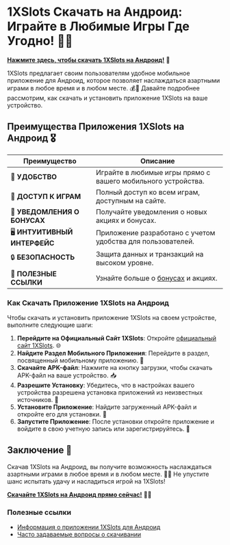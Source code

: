 # 1XSlots Скачать на Андроид: Играйте в Любимые Игры Где Угодно! 🎲✨

[**Нажмите здесь, чтобы скачать 1XSlots на Андроид!**](https://brandplay.link/hSB1khtr) 🤑

1XSlots предлагает своим пользователям удобное мобильное приложение для Андроид, которое позволяет наслаждаться азартными играми в любое время и в любом месте. 💰🎉 Давайте подробнее рассмотрим, как скачать и установить приложение 1XSlots на ваше устройство.

## Преимущества Приложения 1XSlots на Андроид 🎖️

| **Преимущество**                 | **Описание**                                          |
|----------------------------------|------------------------------------------------------|
| 📱 **УДОБСТВО**                  | Играйте в любимые игры прямо с вашего мобильного устройства. |
| 🎰 **ДОСТУП К ИГРАМ**            | Полный доступ ко всем играм, доступным на сайте.    |
| 🔔 **УВЕДОМЛЕНИЯ О БОНУСАХ**     | Получайте уведомления о новых акциях и бонусах.     |
| 🖥️ **ИНТУИТИВНЫЙ ИНТЕРФЕЙС**    | Приложение разработано с учетом удобства для пользователей. |
| 🔒 **БЕЗОПАСНОСТЬ**               | Защита данных и транзакций на высоком уровне.       |
| 🔗 **ПОЛЕЗНЫЕ ССЫЛКИ**            | Узнайте больше о [бонусах](https://brandplay.link/hSB1khtr) и акциях. |

### Как Скачать Приложение 1XSlots на Андроид

Чтобы скачать и установить приложение 1XSlots на своем устройстве, выполните следующие шаги:

1. **Перейдите на Официальный Сайт 1XSlots**: Откройте [официальный сайт 1XSlots](https://brandplay.link/hSB1khtr). 🌐
2. **Найдите Раздел Мобильного Приложения**: Перейдите в раздел, посвященный мобильному приложению. 📲
3. **Скачайте APK-файл**: Нажмите на кнопку загрузки, чтобы скачать APK-файл на ваше устройство. 📥
4. **Разрешите Установку**: Убедитесь, что в настройках вашего устройства разрешена установка приложений из неизвестных источников. 🔧
5. **Установите Приложение**: Найдите загруженный APK-файл и откройте его для установки. 📲
6. **Запустите Приложение**: После установки откройте приложение и войдите в свою учетную запись или зарегистрируйтесь. 🎉

## Заключение 🎊

Скачав 1XSlots на Андроид, вы получите возможность наслаждаться азартными играми в любое время и в любом месте. 🌟💸 Не упустите шанс испытать удачу и насладиться игрой на 1XSlots!

[**Скачайте 1XSlots на Андроид прямо сейчас!**](https://brandplay.link/hSB1khtr) 💪🎊

### Полезные ссылки
- [Информация о приложении 1XSlots для Андроид](https://brandplay.link/hSB1khtr)
- [Часто задаваемые вопросы о скачивании](https://brandplay.link/hSB1khtr)
